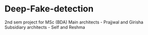 # Deep-Fake-detection

2nd sem project for MSc (BDA) 
Main architects - Prajjwal and Girisha
Subsidiary architects - Self and Reshma
